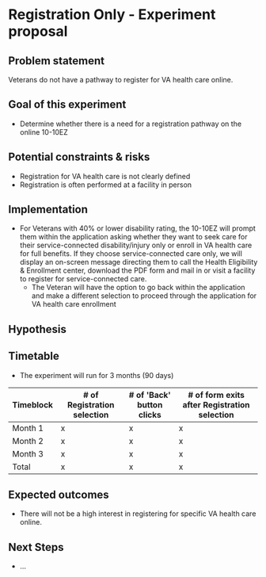 # Registration Only - Experiment proposal

## Problem statement
Veterans do not have a pathway to register for VA health care online.

## Goal of this experiment
- Determine whether there is a need for a registration pathway on the online 10-10EZ

## Potential constraints & risks
- Registration for VA health care is not clearly defined
- Registration is often performed at a facility in person


## Implementation
- For Veterans with 40% or lower disability rating, the 10-10EZ will prompt them within the application asking whether they want to seek care for their service-connected disability/injury only or enroll in VA health care for full benefits. If they choose service-connected care only, we will display an on-screen message directing them to call the Health Eligibility & Enrollment center, download the PDF form and mail in or visit a facility to register for service-connected care.
     - The Veteran will have the option to go back within the application and make a different selection to proceed through the application for VA health care enrollment

## Hypothesis


## Timetable
- The experiment will run for 3 months (90 days)


|Timeblock|# of Registration selection|# of 'Back' button clicks|# of form exits after Registration selection|
|---------|---------------|----------|---------------|
|Month 1| x | x | x |
|Month 2| x | x | x |
|Month 3| x | x | x |
| Total | x | x | x |

## Expected outcomes
- There will not be a high interest in registering for specific VA health care online.

## Next Steps
- ...
